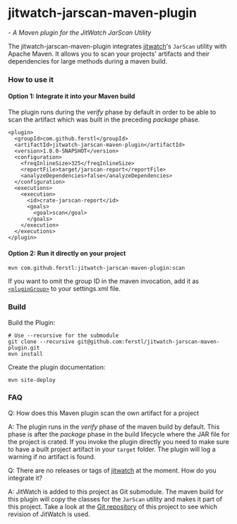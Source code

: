 # jitwatch-jarscan-maven-plugin
*- A Maven plugin for the JitWatch JarScan Utility*

The jitwatch-jarscan-maven-plugin integrates [jitwatch](https://github.com/AdoptOpenJDK/jitwatch)'s `JarScan` utility with Apache Maven.
It allows you to scan your projects' artifacts and their dependencies for large methods during a maven build.

### How to use it

#### Option 1: Integrate it into your Maven build
The plugin runs during the *verify* phase by default in order to be able to scan the artifact which was built in the preceding *package* phase.

    <plugin>
      <groupId>com.github.ferstl</groupId>
      <artifactId>jitwatch-jarscan-maven-plugin</artifactId>
      <version>1.0.0-SNAPSHOT</version>
      <configuration>
        <freqInlineSize>325</freqInlineSize>
        <reportFile>target/jarscan-report</reportFile>
        <analyzeDependencies>false</analyzeDependencies>
      </configuration>
      <executions>
        <execution>
          <id>crate-jarscan-report</id>
          <goals>
            <goal>scan</goal>
          </goals>
        </execution>
      </executions>
    </plugin>

#### Option 2: Run it directly on your project

    mvn com.github.ferstl:jitwatch-jarscan-maven-plugin:scan
    
If you want to omit the group ID in the maven invocation, add it as [`<pluginGroup>`](https://maven.apache.org/settings.html#Plugin_Groups) to your settings.xml file.

### Build

Build the Plugin:

    # Use --recursive for the submodule
    git clone --recursive git@github.com:ferstl/jitwatch-jarscan-maven-plugin.git
    mvn install

Create the plugin documentation:

    mvn site-deploy


### FAQ

Q: How does this Maven plugin scan the own artifact for a project
 
A: The plugin runs in the *verify* phase of the maven build by default. This phase is after the *package* phase in the build lifecycle where the JAR file for the project is crated. If you invoke the plugin directly you need to make sure to have a built project artifact in your `target` folder. The plugin will log a warning if no artifact is found.
 
Q: There are no releases or tags of [jitwatch](https://github.com/AdoptOpenJDK/jitwatch) at the moment. How do you integrate it?
 
A: JitWatch is added to this project as Git submodule. The maven build for this plugin will copy the classes for the `JarScan` utility and makes it part of this project.
 Take a look at the [Git repository](https://github.com/ferstl/jitwatch-jarscan-maven-plugin) of this project to see which revision of JitWatch is used.
 
